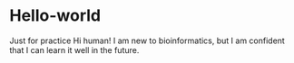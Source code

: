 # Hello-world
Just for practice
Hi human!
I am new to bioinformatics, but I am confident that I can learn it well in the future.
